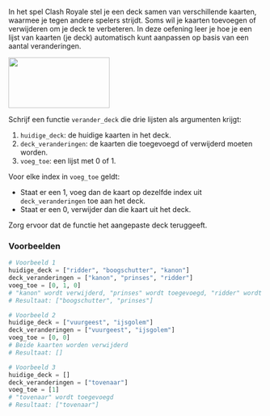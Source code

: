 In het spel Clash Royale stel je een deck samen van verschillende kaarten, waarmee je tegen andere spelers strijdt. Soms wil je kaarten toevoegen of verwijderen om je deck te verbeteren. In deze oefening leer je hoe je een lijst van kaarten (je deck) automatisch kunt aanpassen op basis van een aantal veranderingen.

<img src="https://static0.gamerantimages.com/wordpress/wp-content/uploads/2025/02/clash-royale-electro-wizard-deck-1.jpg?q=49&fit=crop&w=825&dpr=2" width="200" height="100">

Schrijf een functie `verander_deck` die drie lijsten als argumenten krijgt:

1. `huidige_deck`: de huidige kaarten in het deck.
2. `deck_veranderingen`: de kaarten die toegevoegd of verwijderd moeten worden.
3. `voeg_toe`: een lijst met 0 of 1. 

Voor elke index in `voeg_toe` geldt:
- Staat er een 1, voeg dan de kaart op dezelfde index uit `deck_veranderingen` toe aan het deck.
- Staat er een 0, verwijder dan die kaart uit het deck.

Zorg ervoor dat de functie het aangepaste deck teruggeeft.

### Voorbeelden

```python
# Voorbeeld 1
huidige_deck = ["ridder", "boogschutter", "kanon"]
deck_veranderingen = ["kanon", "prinses", "ridder"]
voeg_toe = [0, 1, 0]
# "kanon" wordt verwijderd, "prinses" wordt toegevoegd, "ridder" wordt verwijderd
# Resultaat: ["boogschutter", "prinses"]

# Voorbeeld 2
huidige_deck = ["vuurgeest", "ijsgolem"]
deck_veranderingen = ["vuurgeest", "ijsgolem"]
voeg_toe = [0, 0]
# Beide kaarten worden verwijderd
# Resultaat: []

# Voorbeeld 3
huidige_deck = []
deck_veranderingen = ["tovenaar"]
voeg_toe = [1]
# "tovenaar" wordt toegevoegd
# Resultaat: ["tovenaar"]
```
